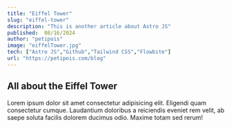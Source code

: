 ```yaml
---
title: "Eiffel Tower"
slug: "eiffel-tower"
description: "This is another article about Astro JS"
published:  08/16/2024
author: "petipois"
image: "eiffelTower.jpg"
tech: ["Astro JS","Github","Tailwind CSS","Flowbite"]
url: "https://petipois.com/blog"
---
```


## All about the Eiffel Tower

Lorem ipsum dolor sit amet consectetur adipisicing elit. Eligendi quam consectetur cumque. Laudantium doloribus a reiciendis eveniet rem velit, ab saepe soluta facilis dolorem ducimus odio. Maxime totam sed rerum!